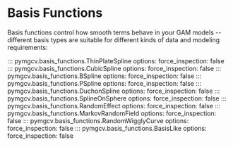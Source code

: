 # Basis Functions

Basis functions control how smooth terms behave in your GAM models -- different basis types are suitable for different kinds of data and modeling requirements:

<!-- Inspection creates strange attribute docs -->
::: pymgcv.basis_functions.ThinPlateSpline
    options:
        force_inspection: false
::: pymgcv.basis_functions.CubicSpline
    options:
        force_inspection: false
::: pymgcv.basis_functions.BSpline
    options:
        force_inspection: false
::: pymgcv.basis_functions.PSpline
    options:
        force_inspection: false
::: pymgcv.basis_functions.DuchonSpline
    options:
        force_inspection: false
::: pymgcv.basis_functions.SplineOnSphere
    options:
        force_inspection: false
::: pymgcv.basis_functions.RandomEffect
    options:
        force_inspection: false
::: pymgcv.basis_functions.MarkovRandomField
    options:
        force_inspection: false
::: pymgcv.basis_functions.RandomWigglyCurve
    options:
        force_inspection: false
::: pymgcv.basis_functions.BasisLike
    options:
        force_inspection: false
